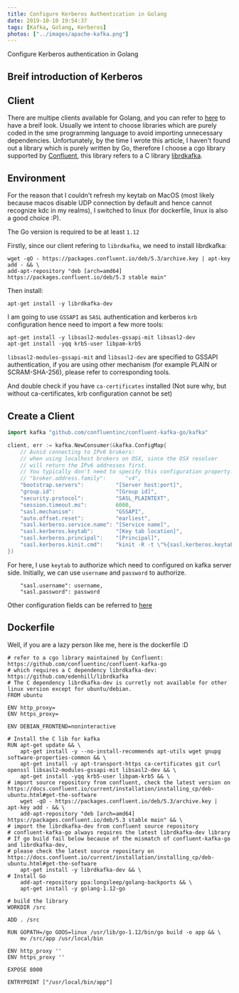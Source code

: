 ```yaml
---
title: Configure Kerberos Authentication in Golang
date: 2019-10-10 19:54:37
tags: [Kafka, Golang, Kerberos]
photos: ["../images/apache-kafka.png"]
---
```


Configure Kerberos authentication in Golang
<!-- more -->
## Breif introduction of Kerberos


## Client

There are multipe clients available for Golang, and you can refer to [here](https://cwiki.apache.org/confluence/display/KAFKA/Clients) to have a breif look. Usually we intent to choose libraries which are purely coded in the sme programming language to avoid importing unnecessary dependencies. Unfortunately, by the time I wrote this article, I haven't found out a library which is purely written by Go, therefore I choose a cgo library supported by [Confluent](https://github.com/confluentinc/confluent-kafka-go), this library refers to a C library [librdkafka](https://github.com/edenhill/librdkafka).


## Environment

For the reason that I couldn't refresh my keytab on MacOS (most likely because macos disable UDP connection by default and hence cannot recognize kdc in my realms), I switched to linux (for dockerfile, linux is also a good choice :P).

The Go version is required to be at least `1.12`

Firstly, since our client refering to `librdkafka`, we need to install librdkafka:
```
wget -qO - https://packages.confluent.io/deb/5.3/archive.key | apt-key add - && \
add-apt-repository "deb [arch=amd64] https://packages.confluent.io/deb/5.3 stable main"
```

Then install:
```
apt-get install -y librdkafka-dev
```

I am going to use `GSSAPI` as `SASL` authentication and kerberos `krb` configuration hence need to import a few more tools:
```
apt-get install -y libsasl2-modules-gssapi-mit libsasl2-dev
apt-get install -yqq krb5-user libpam-krb5
```

`libsasl2-modules-gssapi-mit` and `libsasl2-dev` are specified to GSSAPI authentication, if you are using other mechanism (for example PLAIN or SCRAM-SHA-256), please refer to corresponding tools.


And double check if you have `ca-certificates` installed (Not sure why, but without ca-certificates, krb configuration cannot be set)


## Create a Client

```go
import kafka "github.com/confluentinc/confluent-kafka-go/kafka"

client, err := kafka.NewConsumer(&kafka.ConfigMap{
    // Avoid connecting to IPv6 brokers:
    // when using localhost brokers on OSX, since the OSX resolver
    // will return the IPv6 addresses first.
    // You typically don't need to specify this configuration property.
    // "broker.address.family":      "v4",
    "bootstrap.servers":          "[Server host:port]",
    "group.id":                   "[Group id]",
    "security.protocol":          "SASL_PLAINTEXT",
    "session.timeout.ms":         6000,
    "sasl.mechanism":             "GSSAPI",
    "auto.offset.reset":          "earliest",
    "sasl.kerberos.service.name": "[Service name]",
    "sasl.kerberos.keytab":       "[Key tab location]",
    "sasl.kerberos.principal":    "[Principal]",
    "sasl.kerberos.kinit.cmd":    "kinit -R -t \"%{sasl.kerberos.keytab}\" -k %{sasl.kerberos.principal}",
})

```

For here, I use `keytab` to authorize which need to configured on kafka server side. Initially, we can use `username` and `password` to authorize.

```
    "sasl.username": username,
    "sasl.password": password
```

Other configuration fields can be referred to [here](https://github.com/edenhill/librdkafka/blob/master/CONFIGURATION.md)


## Dockerfile

Well, if you are a lazy person like me, here is the dockerfile :D
```
# refer to a cgo library maintained by Confluent: https://github.com/confluentinc/confluent-kafka-go
# which requires a C dependency librdkafka-dev: https://github.com/edenhill/librdkafka
# The C dependency librdkafka-dev is curretly not available for other linux version except for ubuntu/debian.
FROM ubuntu

ENV http_proxy=
ENV https_proxy=

ENV DEBIAN_FRONTEND=noninteractive

# Install the C lib for kafka
RUN apt-get update && \
    apt-get install -y --no-install-recommends apt-utils wget gnupg software-properties-common && \
    apt-get install -y apt-transport-https ca-certificates git curl openssl libsasl2-modules-gssapi-mit libsasl2-dev && \
    apt-get install -yqq krb5-user libpam-krb5 && \
# import source repository from confluent, check the latest version on https://docs.confluent.io/current/installation/installing_cp/deb-ubuntu.html#get-the-software
    wget -qO - https://packages.confluent.io/deb/5.3/archive.key | apt-key add - && \
    add-apt-repository "deb [arch=amd64] https://packages.confluent.io/deb/5.3 stable main" && \
# import the librdkafka-dev from confluent source repository
# confluent-kafka-go always requires the latest librdkafka-dev library
# If go build fail below because of the mismatch of confluent-kafka-go and librdkafka-dev,
# please check the latest source repositary on https://docs.confluent.io/current/installation/installing_cp/deb-ubuntu.html#get-the-software
    apt-get install -y librdkafka-dev && \
# Install Go
    add-apt-repository ppa:longsleep/golang-backports && \
    apt-get install -y golang-1.12-go

# build the library
WORKDIR /src

ADD . /src

RUN GOPATH=/go GOOS=linux /usr/lib/go-1.12/bin/go build -o app && \
    mv /src/app /usr/local/bin

ENV http_proxy ''
ENV https_proxy ''

EXPOSE 8000

ENTRYPOINT ["/usr/local/bin/app"]

```
